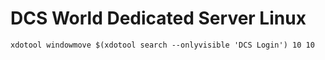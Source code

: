 # DCS World Dedicated Server Linux



`xdotool windowmove $(xdotool search --onlyvisible 'DCS Login') 10 10`